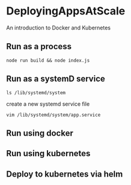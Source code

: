 # DeployingAppsAtScale

An introduction to Docker and Kubernetes


## Run as a process

```
node run build && node index.js
```

<!-- mention forever here -->

## Run as a systemD service

<!-- show that they are stored  -->

```
ls /lib/systemd/system
```

create a new systemd service file

```
vim /lib/systemd/system/app.service
```

## Run using docker

## Run using kubernetes

## Deploy to kubernetes via helm